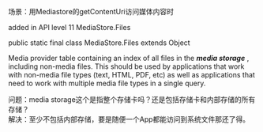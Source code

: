 场景：用Mediastore的getContentUri访问媒体内容时

added in API level 11
MediaStore.Files

public static final class MediaStore.Files 
extends Object 

Media provider table containing an index of all files in the
***media storage***
, including non-media files. This should be used by applications that work with non-media file types (text, HTML, PDF, etc) as well as applications that need to work with multiple media file types in a single query.

问题：media storage这个是指整个存储卡吗？还是包括存储卡和内部存储的所有存储？
<br>
解决：至少不包括内部存储，要是随便一个App都能访问到系统文件那还了得。